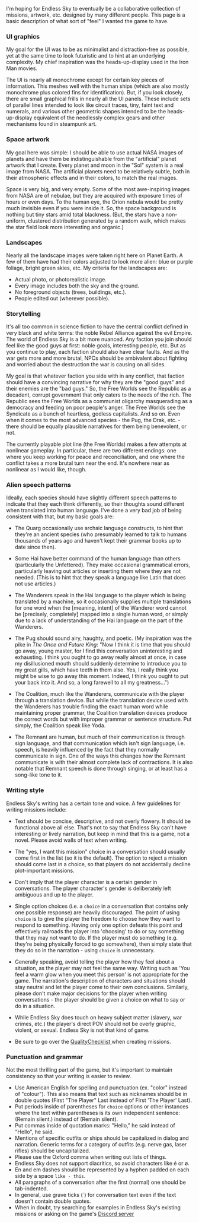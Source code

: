 I'm hoping for Endless Sky to eventually be a collaborative collection of missions, artwork, etc. designed by many different people. This page is a basic description of what sort of "feel" I wanted the game to have.

### UI graphics

My goal for the UI was to be as minimalist and distraction-free as possible, yet at the same time to look futuristic and to hint at an underlying complexity. My chief inspiration was the heads-up-display used in the Iron Man movies.

The UI is nearly all monochrome except for certain key pieces of information. This meshes well with the human ships (which are also mostly monochrome plus colored fins for identification). But, if you look closely, there are small graphical frills in nearly all the UI panels. These include sets of parallel lines intended to look like circuit traces, tiny, faint text and numerals, and various other geometric shapes intended to be the heads-up-display equivalent of the needlessly complex gears and other mechanisms found in steampunk art.

### Space artwork

My goal here was simple: I should be able to use actual NASA images of planets and have them be indistinguishable from the "artificial" planet artwork that I create. Every planet and moon in the "Sol" system is a real image from NASA. The artificial planets need to be relatively subtle, both in their atmospheric effects and in their colors, to match the real images.

Space is very big, and very empty. Some of the most awe-inspiring images from NASA are of nebulae, but they are acquired with exposure times of hours or even days. To the human eye, the Orion nebula would be pretty much invisible even if you were inside it. So, the space background is nothing but tiny stars amid total blackness. (But, the stars have a non-uniform, clustered distribution generated by a random walk, which makes the star field look more interesting and organic.)

### Landscapes

Nearly all the landscape images were taken right here on Planet Earth. A few of them have had their colors adjusted to look more alien: blue or purple foliage, bright green skies, etc. My criteria for the landscapes are:

* Actual photo, or photorealistic image.
* Every image includes both the sky and the ground.
* No foreground objects (trees, buildings, etc.).
* People edited out (wherever possible).

### Storytelling

It's all too common in science fiction to have the central conflict defined in very black and white terms: the noble Rebel Alliance against the evil Empire. The world of Endless Sky is a bit more nuanced. Any faction you join should feel like the good guys at first: noble goals, interesting people, etc. But as you continue to play, each faction should also have clear faults. And as the war gets more and more brutal, NPCs should be ambivalent about fighting and worried about the destruction the war is causing on all sides.

My goal is that whatever faction you side with in any conflict, that faction should have a convincing narrative for why they are the "good guys" and their enemies are the "bad guys." So, the Free Worlds see the Republic as a decadent, corrupt government that only caters to the needs of the rich. The Republic sees the Free Worlds as a communist oligarchy masquerading as a democracy and feeding on poor people's anger. The Free Worlds see the Syndicate as a bunch of heartless, godless capitalists. And so on. Even when it comes to the most advanced species - the Pug, the Drak, etc. - there should be equally plausible narratives for them being benevolent, or not.

The currently playable plot line (the Free Worlds) makes a few attempts at nonlinear gameplay. In particular, there are two different endings: one where you keep working for peace and reconciliation, and one where the conflict takes a more brutal turn near the end. It's nowhere near as nonlinear as I would like, though.

### Alien speech patterns

Ideally, each species should have slightly different speech patterns to indicate that they each think differently, so their thoughts sound different when translated into human language. I've done a very bad job of being consistent with that, but my basic goals are:

* The Quarg occasionally use archaic language constructs, to hint that they're an ancient species (who presumably learned to talk to humans thousands of years ago and haven't kept their grammar books up to date since then).

* Some Hai have better command of the human language than others (particularly the Unfettered). They make occasional grammatical errors, particularly leaving out articles or inserting them where they are not needed. (This is to hint that they speak a language like Latin that does not use articles.)

* The Wanderers speak in the Hai language to the player which is being translated by a machine, so it occasionally supplies multiple translations for one word when the [meaning, intent] of the Wanderer word cannot be [precisely, completely] mapped into a single human word, or simply due to a lack of understanding of the Hai language on the part of the Wanderers.

* The Pug should sound airy, haughty, and poetic. (My inspiration was the pike in _The Once and Future King_: "Now I think it is time that you should go away, young master, for I find this conversation uninteresting and exhausting. I think you ought to go away really almost at once, in case my disillusioned mouth should suddenly determine to introduce you to my great gills, which have teeth in them also. Yes, I really think you might be wise to go away this moment. Indeed, I think you ought to put your back into it. And so, a long farewell to all my greatness...")

* The Coalition, much like the Wanderers, communicate with the player through a translation device. But while the translation device used with the Wanderers has trouble finding the exact human word while maintaining proper grammar, the Coalition translation devices produce the correct words but with improper grammar or sentence structure. Put simply, the Coalition speak like Yoda.

* The Remnant are human, but much of their communication is through sign language, and that communication which isn't sign language, i.e. speech, is heavily influenced by the fact that they normally communicate in sign. One of the ways this changes how the Remnant communicate is with their almost complete lack of contractions. It is also notable that Remnant speech is done through singing, or at least has a song-like tone to it.

### Writing style

Endless Sky's writing has a certain tone and voice. A few guidelines for writing missions include:

* Text should be concise, descriptive, and not overly flowery. It should be functional above all else. That's not to say that Endless Sky can't have interesting or lively narration, but keep in mind that this is a game, not a novel. Please avoid walls of text when writing.

* The "yes, I want this mission" choice in a conversation should usually come first in the list (so it is the default). The option to reject a mission should come last in a choice, so that players do not accidentally decline plot-important missions.

* Don't imply that the player character is a certain gender in conversations. The player character's gender is deliberately left ambiguous and up to the player. 

* Single option choices (i.e. a `choice` in a conversation that contains only one possible response) are heavily discouraged. The point of using `choice` is to give the player the freedom to choose how they want to respond to something. Having only one option defeats this point and effectively railroads the player into 'choosing' to do or say something that they may not want to do. If the player must do something (e.g. they're being physically forced to go somewhere), then simply state that they do so in the narration - using `choice` is unnecessary.

* Generally speaking, avoid telling the player how they feel about a situation, as the player may not feel the same way. Writing such as 'You feel a warm glow when you meet this person' is not appropriate for the game. The narration's description of characters and situations should stay neutral and let the player come to their own conclusions. Similarly, please don't make major decisions for the player when writing conversations - the player should be given a choice on what to say or do in a situation.

* While Endless Sky does touch on heavy subject matter (slavery, war crimes, etc.) the player's direct POV should not be overly graphic, violent, or sexual. Endless Sky is not that kind of game.

* Be sure to go over the [QualityChecklist ](https://github.com/endless-sky/endless-sky/wiki/QualityChecklist) when creating missions.

### Punctuation and grammar

Not the most thrilling part of the game, but it's important to maintain consistency so that your writing is easier to review.

* Use American English for spelling and punctuation (ex. "color" instead of "colour"). This also means that text such as nicknames should be in double quotes (First "The Player" Last instead of First 'The Player' Last).
* Put periods inside of parentheses for `choice` options or other instances where the text within parentheses is its own independent sentence: (Remain silent.) instead of (Remain silent).
* Put commas inside of quotation marks: "Hello," he said instead of "Hello", he said. 
* Mentions of specific outfits or ships should be capitalized in dialog and narration. Generic terms for a category of outfits (e.g. nerve gas, laser rifles) should be uncapitalized.
* Please use the Oxford comma when writing out lists of things.
* Endless Sky does not support diacritics, so avoid characters like é or ø.
* En and em dashes should be represented by a hyphen padded on each side by a space `like - this`.
* All paragraphs of a conversation after the first (normal) one should be tab-indented.
* In general, use grave ticks (`) for conversation text even if the text doesn't contain double quotes.
* When in doubt, try searching for examples in Endless Sky's existing missions or asking on the game's [Discord server](https://discord.gg/ZeuASSx)

